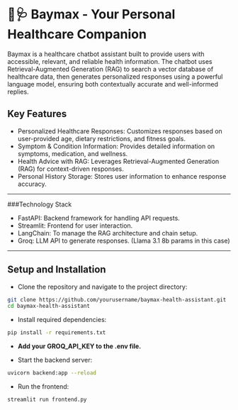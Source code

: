 # 🤖🩺 Baymax - Your Personal Healthcare Companion
Baymax is a healthcare chatbot assistant built to provide users with accessible, relevant, and reliable health information. The chatbot uses Retrieval-Augmented Generation (RAG) to search a vector database of healthcare data, then generates personalized responses using a powerful language model, ensuring both contextually accurate and well-informed replies.

## Key Features
- Personalized Healthcare Responses: Customizes responses based on user-provided age, dietary restrictions, and fitness goals.<br>
- Symptom & Condition Information: Provides detailed information on symptoms, medication, and wellness.<br>
- Health Advice with RAG: Leverages Retrieval-Augmented Generation (RAG) for context-driven responses.<br>
- Personal History Storage: Stores user information to enhance response accuracy.<br>

----------------------------------------------------------------------------------------------------------
###Technology Stack
- FastAPI: Backend framework for handling API requests.
- Streamlit: Frontend for user interaction.
- LangChain: To manage the RAG architecture and chain setup.
- Groq: LLM API to generate responses. (Llama 3.1 8b params in this case)
----------------------------------------------------------------------------------------------------------
## Setup and Installation
- Clone the repository and navigate to the project directory:
```bash
git clone https://github.com/yourusername/baymax-health-assistant.git
cd baymax-health-assistant
```
- Install required dependencies:
```bash
pip install -r requirements.txt
```
- <b> Add your GROQ_API_KEY to the .env file. </b><br>

- Start the backend server:
```bash
uvicorn backend:app --reload
```
- Run the frontend:
```bash
streamlit run frontend.py
```
